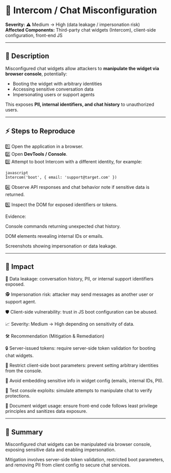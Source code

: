 # 🐞 Intercom / Chat Misconfiguration

**Severity:** ⚠️ Medium → High (data leakage / impersonation risk)  
**Affected Components:** Third-party chat widgets (Intercom), client-side configuration, front-end JS

---

## 📖 Description  
Misconfigured chat widgets allow attackers to **manipulate the widget via browser console**, potentially:  
- Booting the widget with arbitrary identities  
- Accessing sensitive conversation data  
- Impersonating users or support agents  

This exposes **PII, internal identifiers, and chat history** to unauthorized users.

---

## ⚡ Steps to Reproduce  
1️⃣ Open the application in a browser.  
2️⃣ Open **DevTools / Console**.  
3️⃣ Attempt to boot Intercom with a different identity, for example:  
```
javascript
Intercom('boot', { email: 'support@target.com' })
```
4️⃣ Observe API responses and chat behavior note if sensitive data is returned.

5️⃣ Inspect the DOM for exposed identifiers or tokens.

Evidence:

Console commands returning unexpected chat history.

DOM elements revealing internal IDs or emails.

Screenshots showing impersonation or data leakage.

---

## 🎯 Impact

🔑 Data leakage: conversation history, PII, or internal support identifiers exposed.

🕵️ Impersonation risk: attacker may send messages as another user or support agent.

🛡️ Client-side vulnerability: trust in JS boot configuration can be abused.

📈 Severity: Medium → High depending on sensitivity of data.

🛠️ Recommendation (Mitigation & Remediation)

🔒 Server-issued tokens: require server-side token validation for booting chat widgets.

🧹 Restrict client-side boot parameters: prevent setting arbitrary identities from the console.

🚫 Avoid embedding sensitive info in widget config (emails, internal IDs, PII).

🧪 Test console exploits: simulate attempts to manipulate chat to verify protections.

📄 Document widget usage: ensure front-end code follows least privilege principles and sanitizes data exposure.

---

## 📝 Summary

Misconfigured chat widgets can be manipulated via browser console, exposing sensitive data and enabling impersonation.

Mitigation involves server-side token validation, restricted boot parameters, and removing PII from client config to secure chat services.
